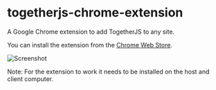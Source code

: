 togetherjs-chrome-extension
===========================

A Google Chrome extension to add TogetherJS to any site.

You can install the extension from the [Chrome Web Store](https://chrome.google.com/webstore/detail/togetherjs/cbgckaggnlepingihdjmmalfeapmmkmm?utm_source=gmail).

![Screenshot](http://pedrofuentes.github.io/images/repos/togetherjs-screenshot1.png)

Note: For the extension to work it needs to be installed on the host and client computer.
